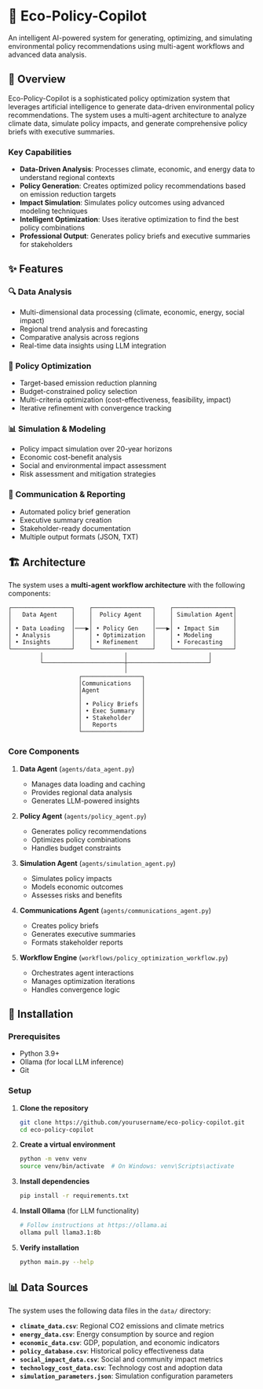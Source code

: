 # 🌱 Eco-Policy-Copilot

An intelligent AI-powered system for generating, optimizing, and simulating environmental policy recommendations using multi-agent workflows and advanced data analysis.

## 🎯 Overview

Eco-Policy-Copilot is a sophisticated policy optimization system that leverages artificial intelligence to generate data-driven environmental policy recommendations. The system uses a multi-agent architecture to analyze climate data, simulate policy impacts, and generate comprehensive policy briefs with executive summaries.

### Key Capabilities

- **Data-Driven Analysis**: Processes climate, economic, and energy data to understand regional contexts
- **Policy Generation**: Creates optimized policy recommendations based on emission reduction targets
- **Impact Simulation**: Simulates policy outcomes using advanced modeling techniques
- **Intelligent Optimization**: Uses iterative optimization to find the best policy combinations
- **Professional Output**: Generates policy briefs and executive summaries for stakeholders

## ✨ Features

### 🔍 Data Analysis
- Multi-dimensional data processing (climate, economic, energy, social impact)
- Regional trend analysis and forecasting
- Comparative analysis across regions
- Real-time data insights using LLM integration

### 🎯 Policy Optimization
- Target-based emission reduction planning
- Budget-constrained policy selection
- Multi-criteria optimization (cost-effectiveness, feasibility, impact)
- Iterative refinement with convergence tracking

### 📊 Simulation & Modeling
- Policy impact simulation over 20-year horizons
- Economic cost-benefit analysis
- Social and environmental impact assessment
- Risk assessment and mitigation strategies

### 📝 Communication & Reporting
- Automated policy brief generation
- Executive summary creation
- Stakeholder-ready documentation
- Multiple output formats (JSON, TXT)

## 🏗️ Architecture

The system uses a **multi-agent workflow architecture** with the following components:

```
┌─────────────────┐    ┌─────────────────┐    ┌─────────────────┐
│   Data Agent    │    │  Policy Agent   │    │ Simulation Agent│
│                 │    │                 │    │                 │
│ • Data Loading  │───▶│ • Policy Gen    │───▶│ • Impact Sim    │
│ • Analysis      │    │ • Optimization  │    │ • Modeling      │
│ • Insights      │    │ • Refinement    │    │ • Forecasting   │
└─────────────────┘    └─────────────────┘    └─────────────────┘
         │                       │                       │
         └───────────────────────┼───────────────────────┘
                                 │
                    ┌─────────────────┐
                    │Communications   │
                    │Agent            │
                    │                 │
                    │ • Policy Briefs │
                    │ • Exec Summary  │
                    │ • Stakeholder   │
                    │   Reports       │
                    └─────────────────┘
```

### Core Components

1. **Data Agent** (`agents/data_agent.py`)
   - Manages data loading and caching
   - Provides regional data analysis
   - Generates LLM-powered insights

2. **Policy Agent** (`agents/policy_agent.py`)
   - Generates policy recommendations
   - Optimizes policy combinations
   - Handles budget constraints

3. **Simulation Agent** (`agents/simulation_agent.py`)
   - Simulates policy impacts
   - Models economic outcomes
   - Assesses risks and benefits

4. **Communications Agent** (`agents/communications_agent.py`)
   - Creates policy briefs
   - Generates executive summaries
   - Formats stakeholder reports

5. **Workflow Engine** (`workflows/policy_optimization_workflow.py`)
   - Orchestrates agent interactions
   - Manages optimization iterations
   - Handles convergence logic

## 🚀 Installation

### Prerequisites

- Python 3.9+
- Ollama (for local LLM inference)
- Git

### Setup

1. **Clone the repository**
   ```bash
   git clone https://github.com/yourusername/eco-policy-copilot.git
   cd eco-policy-copilot
   ```

2. **Create a virtual environment**
   ```bash
   python -m venv venv
   source venv/bin/activate  # On Windows: venv\Scripts\activate
   ```

3. **Install dependencies**
   ```bash
   pip install -r requirements.txt
   ```

4. **Install Ollama** (for LLM functionality)
   ```bash
   # Follow instructions at https://ollama.ai
   ollama pull llama3.1:8b
   ```

5. **Verify installation**
   ```bash
   python main.py --help
   ```

## 📊 Data Sources

The system uses the following data files in the `data/` directory:

- **`climate_data.csv`**: Regional CO2 emissions and climate metrics
- **`energy_data.csv`**: Energy consumption by source and region
- **`economic_data.csv`**: GDP, population, and economic indicators
- **`policy_database.csv`**: Historical policy effectiveness data
- **`social_impact_data.csv`**: Social and community impact metrics
- **`technology_cost_data.csv`**: Technology cost and adoption data
- **`simulation_parameters.json`**: Simulation configuration parameters



